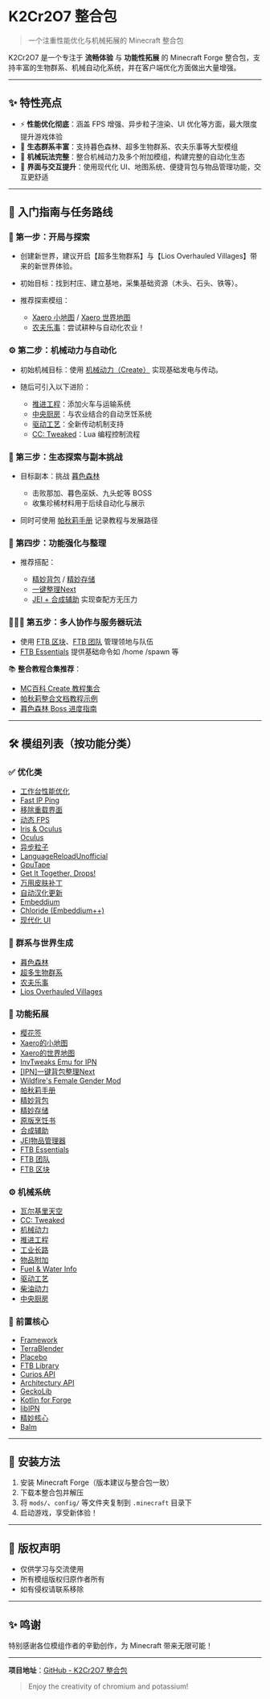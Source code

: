 # K2Cr2O7 整合包

> 一个注重性能优化与机械拓展的 Minecraft 整合包

K2Cr2O7 是一个专注于 **流畅体验** 与 **功能性拓展** 的 Minecraft Forge 整合包，支持丰富的生物群系、机械自动化系统，并在客户端优化方面做出大量增强。

---

## ✨ 特性亮点

* ⚡ **性能优化彻底**：涵盖 FPS 增强、异步粒子渲染、UI 优化等方面，最大限度提升游戏体验
* 🌿 **生态群系丰富**：支持暮色森林、超多生物群系、农夫乐事等大型模组
* 🚗 **机械玩法完整**：整合机械动力及多个附加模组，构建完整的自动化生态
* 🧰 **界面与交互提升**：使用现代化 UI、地图系统、便捷背包与物品管理功能，交互更舒适

---

## 🧭 入门指南与任务路线

### 🔰 第一步：开局与探索

* 创建新世界，建议开启【超多生物群系】与【Lios Overhauled Villages】带来的新世界体验。
* 初始目标：找到村庄、建立基地，采集基础资源（木头、石头、铁等）。
* 推荐探索模组：

  * [Xaero 小地图](https://www.mcmod.cn/class/1701.html) / [Xaero 世界地图](https://www.mcmod.cn/class/1483.html)
  * [农夫乐事](https://www.mcmod.cn/class/2820.html)：尝试耕种与自动化农业！

### ⚙️ 第二步：机械动力与自动化

* 初始机械目标：使用 [机械动力（Create）](https://www.mcmod.cn/class/2021.html) 实现基础发电与传动。
* 随后可引入以下进阶：

  * [推进工程](https://www.mcmod.cn/class/19600.html)：添加火车与运输系统
  * [中央厨房](https://www.mcmod.cn/class/9151.html)：与农业结合的自动烹饪系统
  * [驱动工艺](https://www.mcmod.cn/class/15499.html)：全新传动机制支持
  * [CC: Tweaked](https://www.mcmod.cn/class/1681.html)：Lua 编程控制流程

### 🔬 第三步：生态探索与副本挑战

* 目标副本：挑战 [暮色森林](https://www.mcmod.cn/class/61.html)

  * 击败那加、暮色巫妖、九头蛇等 BOSS
  * 收集珍稀材料用于后续自动化与展示
* 同时可使用 [帕秋莉手册](https://www.mcmod.cn/class/1388.html) 记录教程与发展路径

### 🧰 第四步：功能强化与整理

* 推荐搭配：

  * [精妙背包](https://www.mcmod.cn/class/3739.html) / [精妙存储](https://www.mcmod.cn/class/6711.html)
  * [一键整理Next](https://www.mcmod.cn/class/4104.html)
  * [JEI + 合成辅助](https://www.mcmod.cn/class/459.html) 实现查配方无压力

### 🧑‍🤝‍🧑 第五步：多人协作与服务器玩法

* 使用 [FTB 区块](https://www.mcmod.cn/class/3201.html)、[FTB 团队](https://www.mcmod.cn/class/3179.html) 管理领地与队伍
* [FTB Essentials](https://www.mcmod.cn/class/3202.html) 提供基础命令如 /home /spawn 等

📚 **整合教程合集推荐**：

* [MC百科 Create 教程集合](https://www.mcmod.cn/post/326.html)
* [帕秋莉整合文档教程示例](https://www.mcmod.cn/post/418.html)
* [暮色森林 Boss 进度指南](https://www.mcmod.cn/post/273.html)

---

## 🛠️ 模组列表（按功能分类）

### ✅ 优化类

* [工作台性能优化](https://www.mcmod.cn/class/1486.html)
* [Fast IP Ping](https://www.mcmod.cn/class/11895.html)
* [移除重载界面](https://www.mcmod.cn/class/9908.html)
* [动态 FPS](https://www.mcmod.cn/class/3074.html)
* [Iris & Oculus](https://www.mcmod.cn/class/7283.html)
* [Oculus](https://www.mcmod.cn/class/5741.html)
* [异步粒子](https://www.mcmod.cn/class/18394.html)
* [LanguageReloadUnofficial](https://www.mcmod.cn/class/16829.html)
* [GpuTape](https://www.mcmod.cn/class/19415.html)
* [Get It Together, Drops!](https://www.mcmod.cn/class/7624.html)
* [万用皮肤补丁](https://www.mcmod.cn/class/883.html)
* [自动汉化更新](https://www.mcmod.cn/class/1188.html)
* [Embeddium](https://www.mcmod.cn/class/12028.html)
* [Chloride (Embeddium++)](https://www.mcmod.cn/class/12822.html)
* [现代化 UI](https://www.mcmod.cn/class/2454.html)

### 🌿 群系与世界生成

* [暮色森林](https://www.mcmod.cn/class/61.html)
* [超多生物群系](https://www.mcmod.cn/class/108.html)
* [农夫乐事](https://www.mcmod.cn/class/2820.html)
* [Lios Overhauled Villages](https://www.mcmod.cn/class/13133.html)

### 🚀 功能拓展

* [樱花签](https://www.mcmod.cn/class/17460.html)
* [Xaero的小地图](https://www.mcmod.cn/class/1701.html)
* [Xaero的世界地图](https://www.mcmod.cn/class/1483.html)
* [InvTweaks Emu for IPN](https://www.mcmod.cn/class/9182.html)
* [\[IPN\]一键背包整理Next](https://www.mcmod.cn/class/4104.html)
* [Wildfire's Female Gender Mod](https://www.mcmod.cn/class/3997.html)
* [帕秋莉手册](https://www.mcmod.cn/class/1388.html)
* [精妙背包](https://www.mcmod.cn/class/3739.html)
* [精妙存储](https://www.mcmod.cn/class/6711.html)
* [原版烹饪书](https://www.mcmod.cn/class/5234.html)
* [合成辅助](https://www.mcmod.cn/class/1501.html)
* [JEI物品管理器](https://www.mcmod.cn/class/459.html)
* [FTB Essentials](https://www.mcmod.cn/class/3202.html)
* [FTB 团队](https://www.mcmod.cn/class/3179.html)
* [FTB 区块](https://www.mcmod.cn/class/3201.html)

### ⚙️ 机械系统

* [瓦尔基里天空](https://www.mcmod.cn/class/1528.html)
* [CC: Tweaked](https://www.mcmod.cn/class/1681.html)
* [机械动力](https://www.mcmod.cn/class/2021.html)
* [推进工程](https://www.mcmod.cn/class/19600.html)
* [工业长路](https://www.mcmod.cn/class/8204.html)
* [物品附加](https://www.mcmod.cn/class/3779.html)
* [Fuel & Water Info](https://www.mcmod.cn/class/17189.html)
* [驱动工艺](https://www.mcmod.cn/class/15499.html)
* [柴油动力](https://www.mcmod.cn/class/10727.html)
* [中央厨房](https://www.mcmod.cn/class/9151.html)

### 🔧 前置核心

* [Framework](https://www.mcmod.cn/class/5307.html)
* [TerraBlender](https://www.mcmod.cn/class/5489.html)
* [Placebo](https://www.mcmod.cn/class/1023.html)
* [FTB Library](https://www.mcmod.cn/class/3184.html)
* [Curios API](https://www.mcmod.cn/class/2029.html)
* [Architectury API](https://www.mcmod.cn/class/3434.html)
* [GeckoLib](https://www.mcmod.cn/class/3232.html)
* [Kotlin for Forge](https://www.mcmod.cn/class/2890.html)
* [libIPN](https://www.mcmod.cn/class/7713.html)
* [精妙核心](https://www.mcmod.cn/class/6324.html)
* [Balm](https://www.mcmod.cn/class/4485.html)

---

## 🚛 安装方法

1. 安装 Minecraft Forge（版本建议与整合包一致）
2. 下载本整合包并解压
3. 将 `mods/`、`config/` 等文件夹复制到 `.minecraft` 目录下
4. 启动游戏，享受新体验！

---

## 📖 版权声明

* 仅供学习与交流使用
* 所有模组版权归原作者所有
* 如有侵权请联系移除

---

## ✨ 鸣谢

特别感谢各位模组作者的辛勤创作，为 Minecraft 带来无限可能！

---

**项目地址**：[GitHub - K2Cr2O7 整合包](https://github.com/你的用户名/K2Cr2O7)

> Enjoy the creativity of chromium and potassium!

